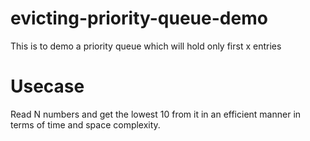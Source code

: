 # evicting-priority-queue-demo
This is to demo a priority queue which will hold only first x entries

Usecase
====

Read N numbers and get the lowest 10 from it in an efficient manner in terms of time and space complexity.
